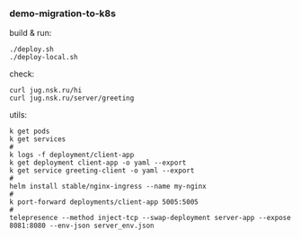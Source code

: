 ### demo-migration-to-k8s

build & run:
```
./deploy.sh
./deploy-local.sh
 ```

check:
```
curl jug.nsk.ru/hi
curl jug.nsk.ru/server/greeting
```

utils:
```
k get pods
k get services
#
k logs -f deployment/client-app
k get deployment client-app -o yaml --export
k get service greeting-client -o yaml --export
#
helm install stable/nginx-ingress --name my-nginx
#
k port-forward deployments/client-app 5005:5005
#
telepresence --method inject-tcp --swap-deployment server-app --expose 8081:8080 --env-json server_env.json
``` 